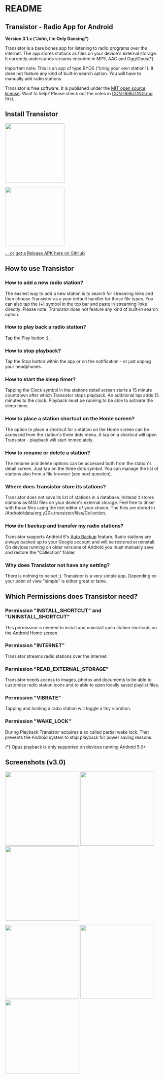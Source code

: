 README
======

Transistor - Radio App for Android
----------------------------------

**Version 3.1.x ("John, I’m Only Dancing")**

Transistor is a bare bones app for listening to radio programs over the internet. The app stores stations as files on your device's external storage. It currently understands streams encoded in MP3, AAC and Ogg/Opus(*).

Important note: This is an app of type BYOS ("bring your own station"). It does not feature any kind of built-in search option. You will have to manually add radio stations.

Transistor is free software. It is published under the [MIT open source license](https://opensource.org/licenses/MIT). Want to help? Please check out the notes in [CONTRIBUTING.md](https://github.com/y20k/transistor/blob/master/CONTRIBUTING.md) first.

Install Transistor
------------------
[<img src="https://play.google.com/intl/de_de/badges/images/generic/en_badge_web_generic.png" width="192">](https://play.google.com/store/apps/details?id=org.y20k.transistor)

[<img src="https://cloud.githubusercontent.com/assets/9103935/14702535/45f6326a-07ab-11e6-9256-469c1dd51c22.png" width="192">](https://f-droid.org/repository/browse/?fdid=org.y20k.transistor)

[... or get a Release APK here on GitHub](https://github.com/y20k/transistor/releases)

How to use Transistor
---------------------
### How to add a new radio station?
The easiest way to add a new station is to search for streaming links and then choose Transistor as a your default handler for those file types. You can also tap the (+) symbol in the top bar and paste in streaming links directly. Please note: Transistor does not feature any kind of built-in search option.

### How to play back a radio station?
Tap the Play button ;).

### How to stop playback?
Tap the Stop button within the app or on the notification - or just unplug your headphones.

### How to start the sleep timer?
Tapping the Clock symbol in the stations detail screen starts a 15 minute countdown after which Transistor stops playback. An additional tap adds 15 minutes to the clock. Playback must be running to be able to activate the sleep timer.

### How to place a station shortcut on the Home screen?
The option to place a shortcut for a station on the Home screen can be accessed from the station's three dots menu. A tap on a shortcut will open Transistor - playback will start immediately.

### How to rename or delete a station?
The rename and delete options can be accessed both from the station's detail screen. Just tap on the three dots symbol. You can manage the list of stations also from a file browser (see next question).

### Where does Transistor store its stations?
Transistor does not save its list of stations in a database. Instead it stores stations as M3U files on your device's external storage. Feel free to tinker with those files using the text editor of your choice. The files are stored in /Android/data/org.y20k.transistor/files/Collection.

### How do I backup and transfer my radio stations?
Transistor supports Android 6's [Auto Backup](http://developer.android.com/about/versions/marshmallow/android-6.0.html#backup) feature. Radio stations are always backed up to your Google account and will be restored at reinstall. On devices running on older versions of Android you must manually save and restore the "Collection" folder.

### Why does Transistor not have any setting?
There is nothing to be set ;). Transistor is a very simple app. Depending on your point of view "simple" is either great or lame.

Which Permissions does Transistor need?
---------------------------------------
### Permission "INSTALL_SHORTCUT" and "UNINSTALL_SHORTCUT"
This permission is needed to install and uninstall radio station shortcuts on the Android Home screen.

### Permission "INTERNET"
Transistor streams radio stations over the internet.

### Permission "READ_EXTERNAL_STORAGE"
Transistor needs access to images, photos and documents to be able to customize radio station icons and to able to open locally saved playlist files.
            
### Permission "VIBRATE"
Tapping and holding a radio station will toggle a tiny vibration.

### Permission "WAKE_LOCK"
During Playback Transistor acquires a so called partial wake lock. That prevents the Android system to stop playback for power saving reasons.

(*) Opus playback is only supported on devices running Android 5.0+

Screenshots (v3.0)
---------------------
[<img src="https://user-images.githubusercontent.com/9103935/34250985-d89e79f6-e63e-11e7-9610-ff7987243841.png" width="240">](https://user-images.githubusercontent.com/9103935/34250985-d89e79f6-e63e-11e7-9610-ff7987243841.png)
[<img src="https://user-images.githubusercontent.com/9103935/34267758-5754c16c-e67e-11e7-953d-dee955850aa7.png" width="240">](https://user-images.githubusercontent.com/9103935/34267758-5754c16c-e67e-11e7-953d-dee955850aa7.png)
[<img src="https://user-images.githubusercontent.com/9103935/34267759-576f6b84-e67e-11e7-883f-3f6acfedea5b.png" width="240">](https://user-images.githubusercontent.com/9103935/34267759-576f6b84-e67e-11e7-883f-3f6acfedea5b.png)

[<img src="https://user-images.githubusercontent.com/9103935/34267760-578a3086-e67e-11e7-8cce-98ca4a238be5.png" width="240">](https://user-images.githubusercontent.com/9103935/34267760-578a3086-e67e-11e7-8cce-98ca4a238be5.png)
[<img src="https://user-images.githubusercontent.com/9103935/34250989-d9048a16-e63e-11e7-886d-419ae55de0eb.png" width="240">](https://user-images.githubusercontent.com/9103935/34250989-d9048a16-e63e-11e7-886d-419ae55de0eb.png)
[<img src="https://user-images.githubusercontent.com/9103935/34257749-68c2f270-e65b-11e7-97be-815fca8d6529.png" width="240">](https://user-images.githubusercontent.com/9103935/34257749-68c2f270-e65b-11e7-97be-815fca8d6529.png)
